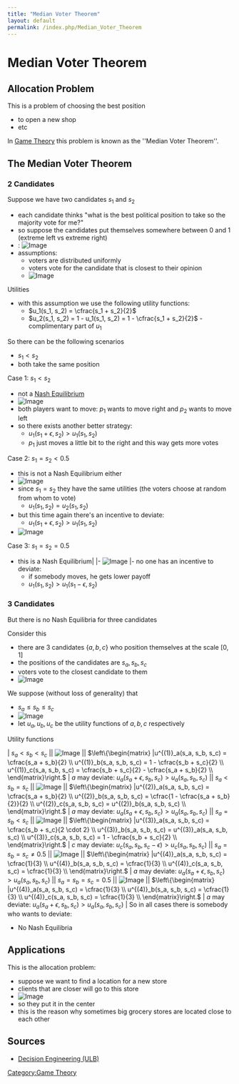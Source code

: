 ```yaml
---
title: "Median Voter Theorem"
layout: default
permalink: /index.php/Median_Voter_Theorem
---
```


# Median Voter Theorem

## Allocation Problem
This is a problem of choosing the best position 
- to open a new shop
- etc

In [Game Theory](Game_Theory) this problem is known as the ''Median Voter Theorem''.


## The Median Voter Theorem
### 2 Candidates
Suppose we have two candidates $s_1$ and $s_2$
- each candidate thinks "what is the best political position to take so the majority vote for me?"
- so suppose the candidates put themselves somewhere between 0 and 1 (extreme left vs extreme right)
- : <img src="https://raw.github.com/alexeygrigorev/wiki-figures/master/ulb/de/gt/median-voter-1.png" alt="Image">
- assumptions:
  - voters are distributed uniformly 
  - voters vote for the candidate that is closest to their opinion
  - <img src="https://raw.github.com/alexeygrigorev/wiki-figures/master/ulb/de/gt/median-voter-2.png" alt="Image">


Utilities 
- with this assumption we use the following utility functions:
  - $u_1(s_1, s_2) = \cfrac{s_1 + s_2}{2}$
  - $u_2(s_1, s_2) = 1 -  u_1(s_1, s_2) = 1 - \cfrac{s_1 + s_2}{2}$ - complimentary part of $u_1$


So there can be the following scenarios 
- $s_1 < s_2$
- both take the same position 

Case 1: $s_1 < s_2$
- not a [Nash Equilibrium](Nash_Equilibrium)
- <img src="https://raw.github.com/alexeygrigorev/wiki-figures/master/ulb/de/gt/median-voter-3.png" alt="Image">
- both players want to move: $p_1$ wants to move right and $p_2$ wants to move left
- so there exists another better strategy:
  - $u_1(s_1 + \epsilon, s_2) > u_1(s_1, s_2)$
  - $p_1$ just moves a little bit to the right and this way gets more votes


Case 2: $s_1 = s_2 < 0.5$
- this is not a Nash Equilibrium either
- <img src="https://raw.github.com/alexeygrigorev/wiki-figures/master/ulb/de/gt/median-voter-4.png" alt="Image">
- since $s_1 = s_2$ they have the same utilities (the voters choose at random from whom to vote)
  - $u_1(s_1, s_2) = u_2(s_1, s_2)$
- but this time again there's an incentive to deviate:
  - $u_1(s_1 + \epsilon, s_2) > u_1(s_1, s_2)$
- <img src="https://raw.github.com/alexeygrigorev/wiki-figures/master/ulb/de/gt/median-voter-5.png" alt="Image">


Case 3: $s_1 = s_2 = 0.5$
- this is a Nash Equilibrium|   |- <img src="https://raw.github.com/alexeygrigorev/wiki-figures/master/ulb/de/gt/median-voter-6-ne.png" alt="Image"> |- no one has an incentive to deviate:
  - if somebody moves, he gets lower payoff
  - $u_1(s_1, s_2) > u_1(s_1 - \epsilon, s_2)$


### 3 Candidates
But there is no Nash Equilibria for three candidates 

Consider this
- there are 3 candidates $\{a, b, c\}$ who position themselves at the scale [0, 1]
- the positions of the candidates are $s_a, s_b, s_c$
- voters vote to the closest candidate to them
- <img src="https://raw.github.com/alexeygrigorev/wiki-figures/master/ulb/de/gt/median-voter3-1.png" alt="Image">

We suppose (without loss of generality) that 
- $s_a \leqslant s_b \leqslant s_c$
- <img src="https://raw.github.com/alexeygrigorev/wiki-figures/master/ulb/de/gt/median-voter3-2.png" alt="Image">
- let $u_a, u_b, u_c$ be the utility functions of $a, b, c$ respectively

Utility functions

|  $s_a < s_b < s_c$ ||  <img src="https://raw.github.com/alexeygrigorev/wiki-figures/master/ulb/de/gt/median-voter3-cases-1-alldif.png" alt="Image"> ||  $\left\{\begin{matrix} |u^{(1)}_a(s_a, s_b, s_c) = \cfrac{s_a + s_b}{2} \\ 
u^{(1)}_b(s_a, s_b, s_c) = 1 - \cfrac{s_b + s_c}{2} \\
u^{(1)}_c(s_a, s_b, s_c) = \cfrac{s_b + s_c}{2} - \cfrac{s_a + s_b}{2} \\ 
\end{matrix}\right.$
|  $a$ may deviate: $u_a(s_a + \epsilon, s_b, s_c) > u_a(s_a, s_b, s_c)$  ||  $s_a < s_b = s_c$ ||  <img src="https://raw.github.com/alexeygrigorev/wiki-figures/master/ulb/de/gt/median-voter3-cases-2-beqc.png" alt="Image"> ||  $\left\{\begin{matrix} |u^{(2)}_a(s_a, s_b, s_c) = \cfrac{s_a + s_b}{2} \\ 
u^{(2)}_b(s_a, s_b, s_c) = \cfrac{1 - \cfrac{s_a + s_b}{2}}{2} \\
u^{(2)}_c(s_a, s_b, s_c) = u^{(2)}_b(s_a, s_b, s_c) \\ 
\end{matrix}\right.$
|  $a$ may deviate: $u_a(s_a + \epsilon, s_b, s_c) > u_a(s_a, s_b, s_c)$  ||  $s_a = s_b < s_c$ ||  <img src="https://raw.github.com/alexeygrigorev/wiki-figures/master/ulb/de/gt/median-voter3-cases-3-aeqb.png" alt="Image"> ||  $\left\{\begin{matrix} |u^{(3)}_a(s_a, s_b, s_c) = \cfrac{s_b + s_c}{2 \cdot 2} \\ 
u^{(3)}_b(s_a, s_b, s_c) = u^{(3)}_a(s_a, s_b, s_c) \\
u^{(3)}_c(s_a, s_b, s_c) = 1 - \cfrac{s_b + s_c}{2} \\ 
\end{matrix}\right.$
|  $c$ may deviate: $u_c(s_a, s_b, s_c - \epsilon) > u_c(s_a, s_b, s_c)$  ||  $s_a = s_b = s_c \ne 0.5$ ||  <img src="https://raw.github.com/alexeygrigorev/wiki-figures/master/ulb/de/gt/median-voter3-cases-5-shared-2.png" alt="Image"> ||  $\left\{\begin{matrix} |u^{(4)}_a(s_a, s_b, s_c) = \cfrac{1}{3} \\ 
u^{(4)}_b(s_a, s_b, s_c) = \cfrac{1}{3} \\
u^{(4)}_c(s_a, s_b, s_c) = \cfrac{1}{3} \\ 
\end{matrix}\right.$
|  $a$ may deviate: $u_a(s_a + \epsilon, s_b, s_c) > u_a(s_a, s_b, s_c)$  ||  $s_a = s_b = s_c = 0.5$ ||  <img src="https://raw.github.com/alexeygrigorev/wiki-figures/master/ulb/de/gt/median-voter3-cases-4-shared-1.png" alt="Image"> ||  $\left\{\begin{matrix} |u^{(4)}_a(s_a, s_b, s_c) = \cfrac{1}{3} \\ 
u^{(4)}_b(s_a, s_b, s_c) = \cfrac{1}{3} \\
u^{(4)}_c(s_a, s_b, s_c) = \cfrac{1}{3} \\ 
\end{matrix}\right.$
|  $a$ may deviate: $u_a(s_a + \epsilon, s_b, s_c) > u_a(s_a, s_b, s_c)$  |
So in all cases there is somebody who wants to deviate:
- No Nash Equilibria 


## Applications
This is the allocation problem: 
- suppose we want to find a location for a new store 
- clients that are closer will go to this store 
- <img src="https://raw.github.com/alexeygrigorev/wiki-figures/master/ulb/de/gt/allocation-problem.png" alt="Image">
- so they put it in the center 
- this is the reason why sometimes big grocery stores are located close to each other 


## Sources
- [Decision Engineering (ULB)](Decision_Engineering_(ULB))

[Category:Game Theory](Category_Game_Theory)
